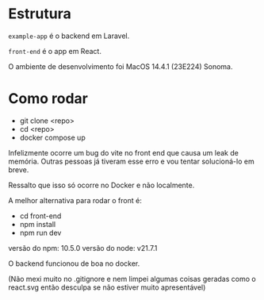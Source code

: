 # Estrutura
`example-app`  é o backend em Laravel.

`front-end` é o app em React.  

O ambiente de desenvolvimento foi MacOS 14.4.1 (23E224) Sonoma.

# Como rodar
- git clone \<repo>
- cd \<repo>
- docker compose up

Infelizmente ocorre um bug do vite no front end que causa um leak de memória. Outras pessoas já tiveram esse erro e vou tentar solucioná-lo em breve.

Ressalto que isso só ocorre no Docker e não localmente.

A melhor alternativa para rodar o front é:
- cd front-end
- npm install
- npm run dev

versão do npm: 10.5.0
versão do node: v21.7.1


O backend funcionou de boa no docker.

(Não mexi muito no .gitignore e nem limpei algumas coisas geradas como o react.svg então desculpa se não estiver muito apresentável)


